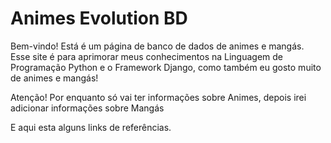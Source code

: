 # Animes Evolution BD


Bem-vindo! Está é um página de banco de dados de animes e mangás.
Esse site é para aprimorar meus conhecimentos na Linguagem de Programação Python e o Framework Django, como também eu gosto muito de animes e mangás!

Atenção!
Por enquanto só vai ter informações sobre Animes, depois irei adicionar informações sobre Mangás

E aqui esta alguns links de referências.
